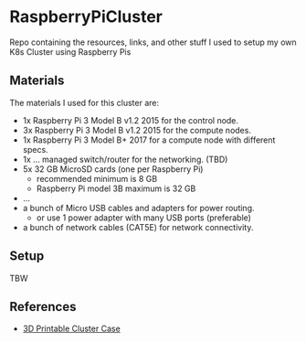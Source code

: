 # RaspberryPiCluster

Repo containing the resources, links, and other stuff I used to setup my own K8s Cluster using Raspberry Pis

## Materials

The materials I used for this cluster are:

- 1x Raspberry Pi 3 Model B v1.2 2015 for the control node.
- 3x Raspberry Pi 3 Model B v1.2 2015 for the compute nodes.
- 1x Raspberry Pi 3 Model B+ 2017 for a compute node with different specs.
- 1x ... managed switch/router for the networking. (TBD)
- 5x 32 GB MicroSD cards (one per Raspberry Pi)
  - recommended minimum is 8 GB
  - Raspberry Pi model 3B maximum is 32 GB
- ...
- a bunch of Micro USB cables and adapters for power routing.
  - or use 1 power adapter with many USB ports (preferable)
- a bunch of network cables (CAT5E) for network connectivity.

## Setup

TBW

## References

- [3D Printable Cluster Case](https://www.thingiverse.com/thing:1573414)
